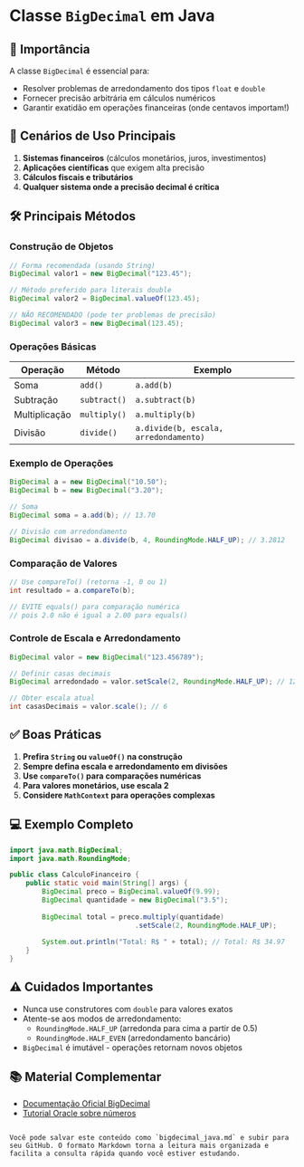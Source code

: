 
# Classe `BigDecimal` em Java

## 📌 Importância

A classe `BigDecimal` é essencial para:

- Resolver problemas de arredondamento dos tipos `float` e `double`
- Fornecer precisão arbitrária em cálculos numéricos
- Garantir exatidão em operações financeiras (onde centavos importam!)

## 🎯 Cenários de Uso Principais

1. **Sistemas financeiros** (cálculos monetários, juros, investimentos)
2. **Aplicações científicas** que exigem alta precisão
3. **Cálculos fiscais e tributários**
4. **Qualquer sistema onde a precisão decimal é crítica**

## 🛠️ Principais Métodos

### Construção de Objetos

```java
// Forma recomendada (usando String)
BigDecimal valor1 = new BigDecimal("123.45");

// Método preferido para literais double
BigDecimal valor2 = BigDecimal.valueOf(123.45);

// NÃO RECOMENDADO (pode ter problemas de precisão)
BigDecimal valor3 = new BigDecimal(123.45);
```

### Operações Básicas

| Operação | Método | Exemplo |
|----------|--------|---------|
| Soma | `add()` | `a.add(b)` |
| Subtração | `subtract()` | `a.subtract(b)` |
| Multiplicação | `multiply()` | `a.multiply(b)` |
| Divisão | `divide()` | `a.divide(b, escala, arredondamento)` |

### Exemplo de Operações

```java
BigDecimal a = new BigDecimal("10.50");
BigDecimal b = new BigDecimal("3.20");

// Soma
BigDecimal soma = a.add(b); // 13.70

// Divisão com arredondamento
BigDecimal divisao = a.divide(b, 4, RoundingMode.HALF_UP); // 3.2812
```

### Comparação de Valores

```java
// Use compareTo() (retorna -1, 0 ou 1)
int resultado = a.compareTo(b);

// EVITE equals() para comparação numérica
// pois 2.0 não é igual a 2.00 para equals()
```

### Controle de Escala e Arredondamento

```java
BigDecimal valor = new BigDecimal("123.456789");

// Definir casas decimais
BigDecimal arredondado = valor.setScale(2, RoundingMode.HALF_UP); // 123.46

// Obter escala atual
int casasDecimais = valor.scale(); // 6
```

## ✅ Boas Práticas

1. **Prefira `String` ou `valueOf()` na construção**
2. **Sempre defina escala e arredondamento em divisões**
3. **Use `compareTo()` para comparações numéricas**
4. **Para valores monetários, use escala 2**
5. **Considere `MathContext` para operações complexas**

## 💻 Exemplo Completo

```java
import java.math.BigDecimal;
import java.math.RoundingMode;

public class CalculoFinanceiro {
    public static void main(String[] args) {
        BigDecimal preco = BigDecimal.valueOf(9.99);
        BigDecimal quantidade = new BigDecimal("3.5");
        
        BigDecimal total = preco.multiply(quantidade)
                               .setScale(2, RoundingMode.HALF_UP);
        
        System.out.println("Total: R$ " + total); // Total: R$ 34.97
    }
}
```

## ⚠️ Cuidados Importantes

- Nunca use construtores com `double` para valores exatos
- Atente-se aos modos de arredondamento:
  - `RoundingMode.HALF_UP` (arredonda para cima a partir de 0.5)
  - `RoundingMode.HALF_EVEN` (arredondamento bancário)
- `BigDecimal` é imutável - operações retornam novos objetos

## 📚 Material Complementar

- [Documentação Oficial BigDecimal](https://docs.oracle.com/javase/8/docs/api/java/math/BigDecimal.html)
- [Tutorial Oracle sobre números](https://docs.oracle.com/javase/tutorial/java/data/numberclasses.html)
``` 

Você pode salvar este conteúdo como `bigdecimal_java.md` e subir para seu GitHub. O formato Markdown torna a leitura mais organizada e facilita a consulta rápida quando você estiver estudando.
